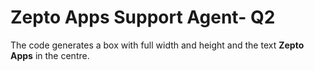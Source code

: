 # Zepto Apps Support Agent- Q2

The code generates a box with full width and height and the text **Zepto Apps** in the centre.
